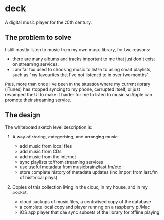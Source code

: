 deck
====

A digital music player for the 20th century.


## The problem to solve

I still mostly listen to music from my own music library, for two reasons:

*   there are many albums and tracks important to me that just don't exist on
    streaming services.
*   I am far too used to choosing music to listen to using smart playlists,
    such as "my favourites that I've not listened to in over two months"

Plus, more than once I've been in the situation where my current library
(iTunes) has stopped syncing to my phone, corrupted itself, or just revamped
the UI to make it harder for me to listen to music so Apple can promote their
streaming service.


## The design

The whiteboard sketch level description is:

1.  A way of storing, categorising, and arranging music.

    * add music from local files
    * add music from CDs
    * add music from the internet
    * sync playlists to/from streaming services
    * use useful metadata from musicbrainz/last.fm/etc
    * store complete history of metadata updates (inc import from last.fm of
      historical plays)

2.  Copies of this collection living in the cloud, in my house, and in my
    pocket.

    * cloud backups of music files, a centralised copy of the database
    * a complete local copy and player running on a raspberry pi/Mac
    * iOS app player that can sync subsets of the library for offline playing
